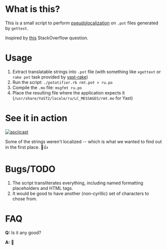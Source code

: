 # What is this?

This is a small script to perform [pseudolocalization](https://en.wikipedia.org/wiki/Pseudolocalization) on `.pot` files generated by `gettext`.

Inspired by [this](https://superuser.com/questions/1340277/pseudo-english-looking-characters-used-in-windows-10-insider-preview) StackOverflow question.

# Usage

1. Extract translatable strings into `.pot` file (with something like `xgettext` or `rake pot` task provided by [yast-rake](https://github.com/yast/yast-rake))
2. Run the script: `./potatifier.rb rmt.pot > ru.po`
3. Compile the `.mo` file: `msgfmt ru.po`
4. Place the resulting file where the application expects it (`/usr/share/YaST2/locale/ru/LC_MESSAGES/rmt.mo` for Yast)

# See it in action

[![asciicast](https://asciinema.org/a/6jdQHPgU4Y2IAAo6fFLK1YVSK.png)](https://asciinema.org/a/6jdQHPgU4Y2IAAo6fFLK1YVSK)

Some of the strings weren't localized -- which is what we wanted to find out in the first place. :grimacing::+1:

# Bugs/TODO

1. The script transliterates everything, including named formatting placeholders and HTML tags.
2. It would be good to have another (non-cyrillic) set of characters to chose from.

# FAQ

**Q:** Is it any good?

**A:** :potato:

